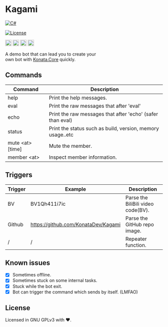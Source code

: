 # Kagami

[![C#](https://img.shields.io/badge/C%23-latest-green)](#)

[![License](https://img.shields.io/static/v1?label=LICENSE&message=GNU%20GPLv3&color=lightrey)](./blob/main/LICENSE)

<img width="20" src="https://github.com/KonataDev/Konata.Core/raw/main/Resources/konata_icon_512_round64.png">

<img width="20" src="https://user-images.githubusercontent.com/17957399/157422004-2a367049-3243-4206-90f4-ecb3f033c5ab.png">

<img width="20" src="https://user-images.githubusercontent.com/17957399/155513020-dd912c37-a86f-4d67-b707-566418cbc152.png">

<img width="20" src="https://user-images.githubusercontent.com/17957399/157422071-0faf24e0-46c6-4617-8dc0-ba6eab193237.png">

A demo bot that can lead you to create your  
own bot with [Konata.Core](https://github.com/KonataDev/Konata.Core) quickly.

## Commands

| Command | Description |
| ------- | ----------- |
| help   | Print the help messages. |
| eval   | Print the raw messages that after 'eval' |
| echo   | Print the raw messages that after 'echo' (safer than eval) |
| status | Print the status such as build, version, memory usage..etc |
| mute \<at\> [time]   | Mute the member. |
| member \<at\> | Inspect member information. |

## Triggers

| Trigger | Example | Description |
| ------- | ------- | ----------- |
| BV      | BV1Qh411i7ic | Parse the BiliBili video code(BV). |
| Github  | <https://github.com/KonataDev/Kagami> | Parse the GitHub repo image. |
|    /    |    /    | Repeater function. |

## Known issues

- [x] Sometimes offline.
- [x] Sometimes stuck on some internal tasks.
- [x] Stuck while the bot exit.
- [x] Bot can trigger the command which sends by itself. (LMFAO)

## License

Licensed in GNU GPLv3 with ❤.
